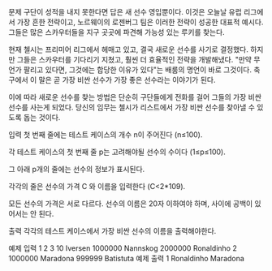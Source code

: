 문제
구단이 성적을 내지 못한다면 답은 새 선수 영입뿐이다. 이것은 오늘날 유럽 리그에서 가장 흔한 전략이고, 노르웨이의 로젠버그 팀은 이러한 전략이 성공한 대표적 예시다. 그들은 많은 스카우터들을 지구 곳곳에 파견해 가능성 있는 루키를 찾는다.

현재 첼시는 프리미어 리그에서 헤매고 있고, 결국 새로운 선수를 사기로 결정했다. 하지만 그들은 스카우터를 기다리기 지쳤고, 훨씬 더 효율적인 전략을 개발해냈다. "만약 무언가 팔리고 있다면, 그것에는 합당한 이유가 있다"는 배룸의 명언이 바로 그것이다. 축구에서 이 말은 곧 가장 비싼 선수가 가장 좋은 선수라는 이야기가 된다. 

이에 따라 새로운 선수를 찾는 방법은 단순히 구단들에게 전화를 걸어 그들의 가장 비싼 선수를 사는게 되었다. 당신의 임무는 첼시가 리스트에서 가장 비싼 선수를 찾아낼 수 있도록 돕는 것이다.

입력
첫 번째 줄에는 테스트 케이스의 개수 n이 주어진다 (n≤100). 

각 테스트 케이스의 첫 번째 줄 p는 고려해야될 선수의 수이다 (1≤p≤100).  

그 아래 p개의 줄에는 선수의 정보가 표시된다. 

각각의 줄은 선수의 가격 C 와 이름을 입력한다 (C<2*109).

모든 선수의 가격은 서로 다르다. 
선수의 이름은 20자 이하여야 하며, 사이에 공백이 있어서는 안 된다.
 


출력
각각의 테스트 케이스에서 가장 비싼 선수의 이름을 출력해야한다.

예제 입력 1 
2
3
10 Iversen
1000000 Nannskog
2000000 Ronaldinho
2
1000000 Maradona
999999 Batistuta
예제 출력 1 
Ronaldinho
Maradona
